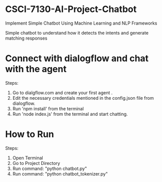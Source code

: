 # CSCI-7130-AI-Project-Chatbot
Implement Simple Chatbot Using Machine Learning and NLP Frameworks

Simple chatbot to understand how it detects the intents and generate matching responses


# Connect with dialogflow and chat with the agent

Steps:

1. Go to dialgflow.com and create your first agent .
2. Edit the necessary credentials mentioned in the config.json file from dialogflow.
3. Run 'npm install' from the terminal
4. Run 'node index.js' from the terminal and start chatting.

# How to Run

Steps:

1. Open Terminal
2. Go to Project Directory
3. Run command: "python chatbot.py"
4. Run command: "python chatbot_tokenizer.py"




